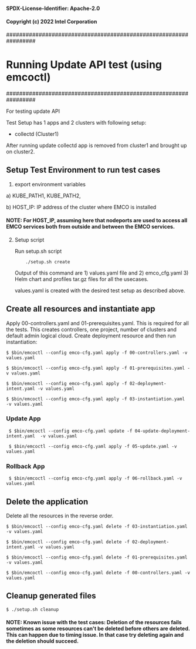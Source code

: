 #### SPDX-License-Identifier: Apache-2.0
#### Copyright (c) 2022 Intel Corporation

#################################################################
# Running Update API test (using emcoctl)
#################################################################

For testing update API

Test Setup has 1 apps and 2 clusters with following setup:
 * collectd (Cluster1)

After running update collectd app is removed from cluster1 and brought up on cluster2.


## Setup Test Environment to run test cases

1. export environment variables

a) KUBE_PATH1, KUBE_PATH2,

b) HOST_IP: IP address of the cluster where EMCO is installed

#### NOTE: For HOST_IP, assuming here that nodeports are used to access all EMCO services both from outside and between the EMCO services.

2. Setup script

    Run setup.sh script

    ```
        ./setup.sh create
    ```

    Output of this command are 1) values.yaml file and  2) emco_cfg.yaml 3) Helm chart and profiles tar.gz files for all the usecases.

    values.yaml is created with the desired test setup as described above.


## Create all resources and instantiate app

Apply 00-controllers.yaml and 01-prerequisites.yaml. This is required for all the tests. This creates controllers, one project, number of  clusters and default admin logical cloud. Create deployment resource and then run instantiation:

    $ $bin/emcoctl --config emco-cfg.yaml apply -f 00-controllers.yaml -v values.yaml

    $ $bin/emcoctl --config emco-cfg.yaml apply -f 01-prerequisites.yaml -v values.yaml

    $ $bin/emcoctl --config emco-cfg.yaml apply -f 02-deployment-intent.yaml -v values.yaml

    $ $bin/emcoctl --config emco-cfg.yaml apply -f 03-instantiation.yaml  -v values.yaml

### Update App

     $ $bin/emcoctl --config emco-cfg.yaml update -f 04-update-deployment-intent.yaml  -v values.yaml

     $ $bin/emcoctl --config emco-cfg.yaml apply -f 05-update.yaml -v values.yaml

### Rollback App

     $ $bin/emcoctl --config emco-cfg.yaml apply -f 06-rollback.yaml -v values.yaml


## Delete the application

Delete all the resources in the reverse order.

    $ $bin/emcoctl --config emco-cfg.yaml delete -f 03-instantiation.yaml  -v values.yaml

    $ $bin/emcoctl --config emco-cfg.yaml delete -f 02-deployment-intent.yaml -v values.yaml

    $ $bin/emcoctl --config emco-cfg.yaml delete -f 01-prerequisites.yaml -v values.yaml

    $ $bin/emcoctl --config emco-cfg.yaml delete -f 00-controllers.yaml -v values.yaml

## Cleanup generated files

    $ ./setup.sh cleanup

#### NOTE: Known issue with the test cases: Deletion of the resources fails sometimes as some resources can't be deleted before others are deleted. This can happen due to timing issue. In that case try deleting again and the deletion should succeed.


